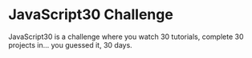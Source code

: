 # JavaScript30 Challenge

JavaScript30 is a challenge where you watch 30 tutorials, complete 30 projects in... you guessed it, 30 days.